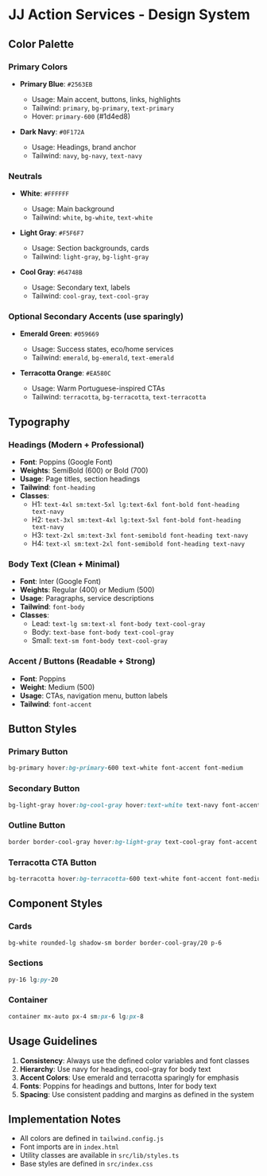 # JJ Action Services - Design System

## Color Palette

### Primary Colors
- **Primary Blue**: `#2563EB` 
  - Usage: Main accent, buttons, links, highlights
  - Tailwind: `primary`, `bg-primary`, `text-primary`
  - Hover: `primary-600` (#1d4ed8)

- **Dark Navy**: `#0F172A`
  - Usage: Headings, brand anchor
  - Tailwind: `navy`, `bg-navy`, `text-navy`

### Neutrals
- **White**: `#FFFFFF`
  - Usage: Main background
  - Tailwind: `white`, `bg-white`, `text-white`

- **Light Gray**: `#F5F6F7`
  - Usage: Section backgrounds, cards
  - Tailwind: `light-gray`, `bg-light-gray`

- **Cool Gray**: `#64748B`
  - Usage: Secondary text, labels
  - Tailwind: `cool-gray`, `text-cool-gray`

### Optional Secondary Accents (use sparingly)
- **Emerald Green**: `#059669`
  - Usage: Success states, eco/home services
  - Tailwind: `emerald`, `bg-emerald`, `text-emerald`

- **Terracotta Orange**: `#EA580C`
  - Usage: Warm Portuguese-inspired CTAs
  - Tailwind: `terracotta`, `bg-terracotta`, `text-terracotta`

## Typography

### Headings (Modern + Professional)
- **Font**: Poppins (Google Font)
- **Weights**: SemiBold (600) or Bold (700)
- **Usage**: Page titles, section headings
- **Tailwind**: `font-heading`
- **Classes**: 
  - H1: `text-4xl sm:text-5xl lg:text-6xl font-bold font-heading text-navy`
  - H2: `text-3xl sm:text-4xl lg:text-5xl font-bold font-heading text-navy`
  - H3: `text-2xl sm:text-3xl font-semibold font-heading text-navy`
  - H4: `text-xl sm:text-2xl font-semibold font-heading text-navy`

### Body Text (Clean + Minimal)
- **Font**: Inter (Google Font)
- **Weights**: Regular (400) or Medium (500)
- **Usage**: Paragraphs, service descriptions
- **Tailwind**: `font-body`
- **Classes**:
  - Lead: `text-lg sm:text-xl font-body text-cool-gray`
  - Body: `text-base font-body text-cool-gray`
  - Small: `text-sm font-body text-cool-gray`

### Accent / Buttons (Readable + Strong)
- **Font**: Poppins
- **Weight**: Medium (500)
- **Usage**: CTAs, navigation menu, button labels
- **Tailwind**: `font-accent`

## Button Styles

### Primary Button
```css
bg-primary hover:bg-primary-600 text-white font-accent font-medium
```

### Secondary Button
```css
bg-light-gray hover:bg-cool-gray hover:text-white text-navy font-accent font-medium
```

### Outline Button
```css
border border-cool-gray hover:bg-light-gray text-cool-gray font-accent font-medium
```

### Terracotta CTA Button
```css
bg-terracotta hover:bg-terracotta-600 text-white font-accent font-medium
```

## Component Styles

### Cards
```css
bg-white rounded-lg shadow-sm border border-cool-gray/20 p-6
```

### Sections
```css
py-16 lg:py-20
```

### Container
```css
container mx-auto px-4 sm:px-6 lg:px-8
```

## Usage Guidelines

1. **Consistency**: Always use the defined color variables and font classes
2. **Hierarchy**: Use navy for headings, cool-gray for body text
3. **Accent Colors**: Use emerald and terracotta sparingly for emphasis
4. **Fonts**: Poppins for headings and buttons, Inter for body text
5. **Spacing**: Use consistent padding and margins as defined in the system

## Implementation Notes

- All colors are defined in `tailwind.config.js`
- Font imports are in `index.html`
- Utility classes are available in `src/lib/styles.ts`
- Base styles are defined in `src/index.css`